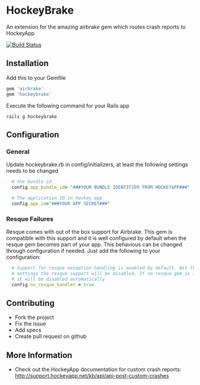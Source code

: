 # HockeyBrake

An extension for the amazing airbrake gem which routes crash reports to HockeyApp

[![Build Status](https://secure.travis-ci.org/dei79/hockeybrake.png)](http://travis-ci.org/dei79/hockeybrake)

## Installation 

Add this to your Gemfile
```ruby
gem 'airbrake'
gem 'hockeybrake'
```

Execute the following command for your Rails app
```shell
rails g hockeybrake
```

## Configuration

### General

Update hockeybrake.rb in config/initializers, at least the following settings needs to be changed

```ruby
  # the bundle id
  config.app_bundle_id= "###YOUR BUNDLE IDENTIFIER FROM HOCKEYAPP###"

  # The application ID in hockey app
  config.app_id="###YOUR APP SECRET###"
```

### Resque Failures

Resque comes with out of the box support for Airbrake. This gem is compatible with this support and it is well configured by default when the resque gem becomes part of your app. This behavious can be changed through configuration if needed. Just add the following to your configuration:

```ruby
  # Support for resque exception handling is enabled by default. Wit this
  # settings the resque support will be disabled. If no resque gem is installed
  # it will be disabled automatically
  config.no_resque_handler = true
``` 

## Contributing
 
* Fork the project
* Fix the issue
* Add specs
* Create pull request on github

## More Information

* Check out the HockeyApp documentation for custom crash reports: http://support.hockeyapp.net/kb/api/api-post-custom-crashes
